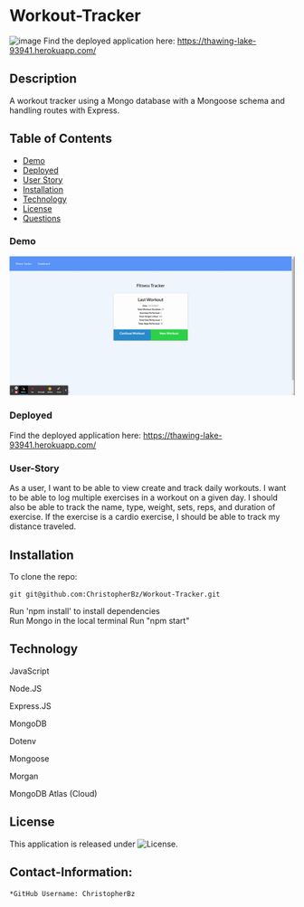 # Workout-Tracker
![image](https://user-images.githubusercontent.com/81110745/136871315-40a9bf38-d016-4369-b10f-9d3a151e2e90.png)
Find the deployed application here: https://thawing-lake-93941.herokuapp.com/

## Description
A workout tracker using a Mongo database with a Mongoose schema and handling routes with Express.

## Table of Contents
- [Demo](#Demo)
- [Deployed](#Deployed)
- [User Story](#User-Story)
- [Installation](#installation)
- [Technology](#technology)
- [License](#license)
- [Questions](#Contact-Information)  

### Demo
![Screenshot](https://github.com/ChristopherBz/Workout-Tracker/blob/9a74ec0e20445eb43e2fc697f053e610d0912e3b/assets/Fitness%20tracker.gif)

### Deployed
Find the deployed application here: https://thawing-lake-93941.herokuapp.com/

### User-Story
As a user, I want to be able to view create and track daily workouts. I want to be able to log multiple exercises in a workout on a given day. I should also be able to track the name, type, weight, sets, reps, and duration of exercise. If the exercise is a cardio exercise, I should be able to track my distance traveled.

## Installation

To clone the repo:
```
git git@github.com:ChristopherBz/Workout-Tracker.git
``` 
Run 'npm install' to install dependencies  
Run Mongo in the local terminal
Run "npm start"

## Technology

JavaScript

Node.JS

Express.JS

MongoDB

Dotenv

Mongoose

Morgan

MongoDB Atlas (Cloud)

## License

This application is released under ![License](https://img.shields.io/badge/License-MIT-blue.svg "License Badge").


## Contact-Information:
    *GitHub Username: ChristopherBz

